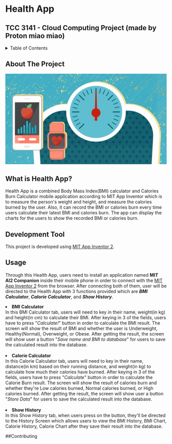# Health App
## TCC 3141 - Cloud Computing Project (made by Proton miao miao)

<details>
  <summary>Table of Contents</summary>
  <ol>
    <li><a href="#about-the-project">About The Project</a></li>
    <li><a href="#development-tool">Development Tool</a></li>
    <li><a href="#usage">Usage</a></li>
    <li><a href="#contributing">Contributing</a></li>
    <li><a href="#license">License</a></li>
  </ol>
</details>

## About The Project
<p align="left">
  <img src="logo.jpg">
</p>

## What is Health App?
Health App is a combined Body Mass Index(BMI) calculator and Calories Burn Calculator mobile application according to MIT App Inventor which is to measure the person's weight and height, and measure the calories burned by the user. Also, it can record the BMI or calories burn every time users calculate their latest BMI and calories burn. The app can display the charts for the users to show the recorded BMI or calories burn.

## Development Tool
This project is developed using [MIT App Inventor 2](http://ai2.appinventor.mit.edu/).

## Usage
Through this Health App, users need to install an application named <b>MIT AI2 Companion</b> inside their mobile phone in order to connect with the [MIT App Inventor 2](http://ai2.appinventor.mit.edu/) from the browser. After connecting both of them, user will be directed to the Health App with 3 functions provided which are <b><i>BMI Calculator</i></b>, <b><i>Calorie Calculator</i></b>, and <b><i>Show History</i></b>.

<li><b>BMI Calculator</b></li>
In this BMI Calculator tab, users will need to key in their name, weight(in kg) and height(in cm) to calculate their BMI. After keying in 3 of the fields, users have to press "<i>Calculate!</i>" button in order to calculate the BMI result. The screen will show the result of BMI and whether the user is Underweight, Healthy(Normal), Overweight, or Obese. After getting the result, the screen will show user a button "<i>Save name and BMI to database</i>" for users to save the calculated result into the database.
<br />
<br />
<li><b>Calorie Calculator</b></li>
In this Calorie Calculator tab, users will need to key in their name, distance(in km) based on their running distance, and weight(in kg) to calculate how much their calories have burned. After keying in 3 of the fields, users have to press "<i>Calculate</i>" button in order to calculate the Calorie Burn result. The screen will show the result of calories burn and whether they're Low calories burned, Normal calories burned, or High calories burned. After getting the result, the screen will show user a button "<i>Store Data</i>" for users to save the calculated result into the database.
<br />
<br />
<li><b>Show History</b></li>
In this Show History tab, when users press on the button, they'll be directed to the History Screen which allows users to view the BMI History, BMI Chart, Calorie History, Calorie Chart after they save their result into the database.

##Contributing
